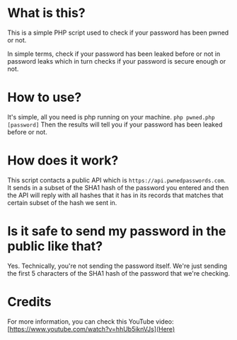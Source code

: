 # What is this?
This is a simple PHP script used to check if your password has been pwned or not.

In simple terms, check if your password has been leaked before or not in password leaks which in turn checks if your password is secure enough or not.

# How to use?
It's simple, all you need is php running on your machine.
`php pwned.php [password]`
Then the results will tell you if your password has been leaked before or not.

# How does it work?
This script contacts a public API which is `https://api.pwnedpasswords.com`. It sends in a subset of the SHA1 hash of the password you entered and then the API will reply with all hashes that it has in its records that matches that certain subset of the hash we sent in.

# Is it safe to send my password in the public like that?
Yes. Technically, you're not sending the password itself. We're just sending the first 5 characters of the SHA1 hash of the password that we're checking.

# Credits
For more information, you can check this YouTube video:
[https://www.youtube.com/watch?v=hhUb5iknVJs](Here)
